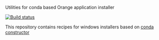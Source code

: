 Utilities for conda based Orange application installer

[![Build status](https://ci.appveyor.com/api/projects/status/9rjqoq2wk1tg851v/branch/master?svg=true)](https://ci.appveyor.com/project/ales-erjavec/orange3-conda-installer/branch/master)

This repository contains recipes for windows installers based on
[conda constructor](https://github.com/conda/constructor)

